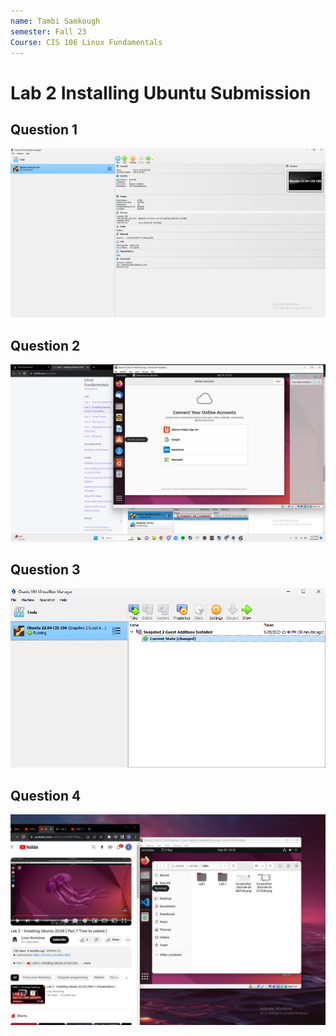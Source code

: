 ```yaml
---
name: Tambi Samkough
semester: Fall 23
Course: CIS 106 Linux Fundamentals
---
```


# Lab 2 Installing Ubuntu Submission

## Question 1
![q1.1](question%201.png)
## Question 2
![q2](question%202.png)
## Question 3
![q3](question%203-4.1.png)
## Question 4
![q4](question%203-4.2.png)
